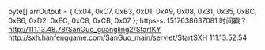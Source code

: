 byte[] arrOutput = { 0x04, 0xC7, 0xB3, 0xD1, 0xA9, 0x08, 0x31, 0x35, 0xBC, 0xB6, 0xD2, 0xEC, 0xC8, 0xCB, 0x07 };
https-s: 1517638637081
时间戳？
http://111.13.48.78/SanGuo_guangling2/StartKY
http://sxh.hanfenggame.com/SanGuo_main/servlet/StartSXH     111.13.52.54
